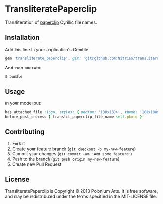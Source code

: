 # TransliteratePaperclip

Transliteration of [paperclip](https://github.com/thoughtbot/paperclip) Cyrillic file names.

## Installation

Add this line to your application's Gemfile:

```ruby
gem 'transliterate_paperclip', git: 'git@github.com:Nitrino/transliterate_paperclip.git'
```

And then execute:

```ruby
$ bundle
```

## Usage

In your model put:

```ruby
has_attached_file :logo, styles: { medium: '130x130>', thumb: '100x100>'}
before_post_process { translit_paperclip_file_name self.photo }
```

## Contributing

1. Fork it
2. Create your feature branch (`git checkout -b my-new-feature`)
3. Commit your changes (`git commit -am 'Add some feature'`)
4. Push to the branch (`git push origin my-new-feature`)
5. Create new Pull Request

## License

TransliteratePaperclip is Copyright © 2013 Polonium Arts. It is free software, and may be redistributed under the terms specified in the MIT-LICENSE file.